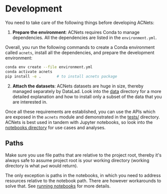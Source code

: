 # Development

You need to take care of the following things before developing ACNets:

1. **Prepare the environment**: ACNets requires Conda to manage dependencies. All the dependencies are listed in the `environment.yml`.

Overall, you run the following commands to create a Conda environment called `acnets`, install all the dependencies, and prepare the development environment:

```bash
conda env create --file environment.yml
conda activate acnets
pip install -e .       # to install acnets package
```

2. **Attach the datasets**: ACNets datasets are huge in size, thereby managed separately by DataLad. Look into the [data](../data/) directory for a more detailed explanation and how to install only a subset of the data that you are interested in.

Once all these requirements are established, you can use the APIs which are exposed in the `acnets` module and demonstrated in the [tests/](../tests/) directory. ACNets is best used in tandem with Jupyter notebooks, so look into the [notebooks directory](../notebooks) for use cases and analyses.

## Paths
Make sure you use file paths that are relative to the project root, thereby it's always safe to assume project root is your working directory (working directory is what `pwd` would return).

The only exception is paths in the notebooks, in which you need to address resources relative to the notebook path. There are however workarounds to solve that. See [running notebooks](running_notebooks.md) for more details.

